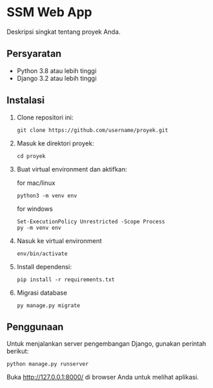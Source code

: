 # SSM Web App

Deskripsi singkat tentang proyek Anda.

## Persyaratan

- Python 3.8 atau lebih tinggi
- Django 3.2 atau lebih tinggi

## Instalasi

1. Clone repositori ini:
    ```
    git clone https://github.com/username/proyek.git
    ```
2. Masuk ke direktori proyek:
    ```
    cd proyek
    ```
3. Buat virtual environment dan aktifkan:

   for mac/linux
    ```
    python3 -m venv env
    ```
    for windows 
    ```
    Set-ExecutionPolicy Unrestricted -Scope Process  
    py -m venv env
    ```
5. Nasuk ke virtual environment
   ```
   env/bin/activate
   ```
6. Install dependensi:
    ```
    pip install -r requirements.txt
    ```
7. Migrasi database
    ```
    py manage.py migrate
    ```
## Penggunaan

Untuk menjalankan server pengembangan Django, gunakan perintah berikut:
```
python manage.py runserver
```
Buka http://127.0.0.1:8000/ di browser Anda untuk melihat aplikasi.



